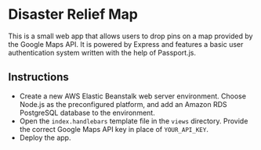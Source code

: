 # Disaster Relief Map

This is a small web app that allows users to drop pins on a map provided by the Google Maps API. It is powered by Express and features a basic user authentication system written with the help of Passport.js.

## Instructions
* Create a new AWS Elastic Beanstalk web server environment. Choose Node.js as the preconfigured platform, and add an Amazon RDS PostgreSQL database to the environment.
* Open the `index.handlebars` template file in the `views` directory. Provide the correct Google Maps API key in place of `YOUR_API_KEY`.
* Deploy the app.
